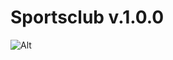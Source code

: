 # Sportsclub v.1.0.0

![Alt](https://repobeats.axiom.co/api/embed/a470941da30c6852c99e07c1a4a2c95500a2daa1.svg "Repobeats analytics image")
